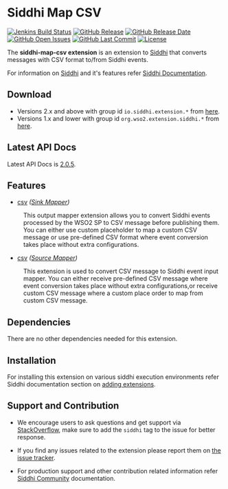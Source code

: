 Siddhi Map CSV
===================

  [![Jenkins Build Status](https://wso2.org/jenkins/job/siddhi/job/siddhi-map-csv/badge/icon)](https://wso2.org/jenkins/job/siddhi/job/siddhi-map-csv/)
  [![GitHub Release](https://img.shields.io/github/release/siddhi-io/siddhi-map-csv.svg)](https://github.com/siddhi-io/siddhi-map-csv/releases)
  [![GitHub Release Date](https://img.shields.io/github/release-date/siddhi-io/siddhi-map-csv.svg)](https://github.com/siddhi-io/siddhi-map-csv/releases)
  [![GitHub Open Issues](https://img.shields.io/github/issues-raw/siddhi-io/siddhi-map-csv.svg)](https://github.com/siddhi-io/siddhi-map-csv/issues)
  [![GitHub Last Commit](https://img.shields.io/github/last-commit/siddhi-io/siddhi-map-csv.svg)](https://github.com/siddhi-io/siddhi-map-csv/commits/master)
  [![License](https://img.shields.io/badge/License-Apache%202.0-blue.svg)](https://opensource.org/licenses/Apache-2.0)

The **siddhi-map-csv extension** is an extension to <a target="_blank" href="https://wso2.github.io/siddhi">Siddhi</a> that converts messages with CSV format to/from Siddhi events.

For information on <a target="_blank" href="https://siddhi.io/">Siddhi</a> and it's features refer <a target="_blank" href="https://siddhi.io/redirect/docs.html">Siddhi Documentation</a>. 

## Download

* Versions 2.x and above with group id `io.siddhi.extension.*` from <a target="_blank" href="https://mvnrepository.com/artifact/io.siddhi.extension.map.csv/siddhi-map-csv/">here</a>.
* Versions 1.x and lower with group id `org.wso2.extension.siddhi.*` from <a target="_blank" href="https://mvnrepository.com/artifact/org.wso2.extension.siddhi.map.csv/siddhi-map-csv">here</a>.

## Latest API Docs 

Latest API Docs is <a target="_blank" href="https://siddhi-io.github.io/siddhi-map-csv/api/2.0.5">2.0.5</a>.

## Features

* <a target="_blank" href="https://siddhi-io.github.io/siddhi-map-csv/api/2.0.5/#csv-sink-mapper">csv</a> *(<a target="_blank" href="http://siddhi.io/en/v5.1/docs/query-guide/#sink-mapper">Sink Mapper</a>)*<br> <div style="padding-left: 1em;"><p><p style="word-wrap: break-word;margin: 0;">This output mapper extension allows you to convert Siddhi events processed by the WSO2 SP to CSV message before publishing them. You can either use custom placeholder to map a custom CSV message or use pre-defined CSV format where event conversion takes place without extra configurations.</p></p></div>
* <a target="_blank" href="https://siddhi-io.github.io/siddhi-map-csv/api/2.0.5/#csv-source-mapper">csv</a> *(<a target="_blank" href="http://siddhi.io/en/v5.1/docs/query-guide/#source-mapper">Source Mapper</a>)*<br> <div style="padding-left: 1em;"><p><p style="word-wrap: break-word;margin: 0;">This extension is used to convert CSV message to Siddhi event input mapper. You can either receive pre-defined CSV message where event conversion takes place without extra configurations,or receive custom CSV message where a custom place order to map from custom CSV message.</p></p></div>

## Dependencies 

There are no other dependencies needed for this extension. 

## Installation

For installing this extension on various siddhi execution environments refer Siddhi documentation section on <a target="_blank" href="https://siddhi.io/redirect/add-extensions.html">adding extensions</a>.

## Support and Contribution

* We encourage users to ask questions and get support via <a target="_blank" href="https://stackoverflow.com/questions/tagged/siddhi">StackOverflow</a>, make sure to add the `siddhi` tag to the issue for better response.

* If you find any issues related to the extension please report them on <a target="_blank" href="https://github.com/siddhi-io/siddhi-execution-string/issues">the issue tracker</a>.

* For production support and other contribution related information refer <a target="_blank" href="https://siddhi.io/community/">Siddhi Community</a> documentation.


